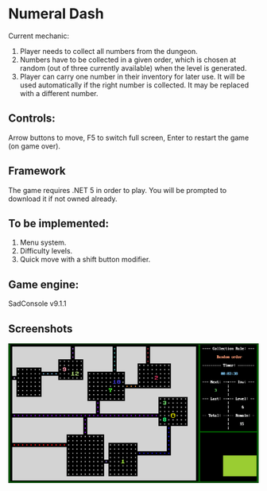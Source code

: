 # Numeral Dash
Current mechanic:
1. Player needs to collect all numbers from the dungeon.
2. Numbers have to be collected in a given order, which is chosen at random (out of three currently available) when the level is generated.
3. Player can carry one number in their inventory for later use. It will be used automatically if the right number is collected. It may be replaced with a different number.

## Controls:

Arrow buttons to move, F5 to switch full screen, Enter to restart the game (on game over).

## Framework

The game requires .NET 5 in order to play. You will be prompted to download it if not owned already.

## To be implemented:
1. Menu system.
2. Difficulty levels.
3. Quick move with a shift button modifier.

## Game engine:

SadConsole v9.1.1

## Screenshots

![screenshot](/screenshot.png)
